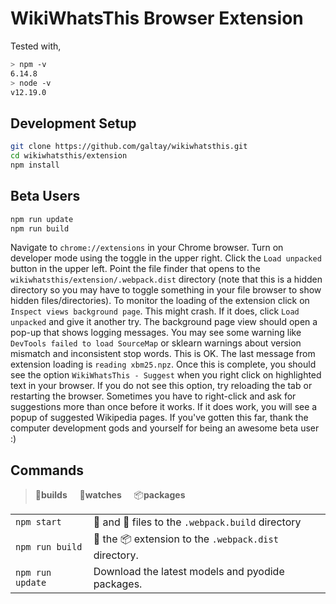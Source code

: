 # WikiWhatsThis Browser Extension

Tested with,

```bash
> npm -v 
6.14.8
> node -v 
v12.19.0
```

## Development Setup
```bash
git clone https://github.com/galtay/wikiwhatsthis.git
cd wikiwhatsthis/extension
npm install
```

## Beta Users
```bash
npm run update
npm run build
```

Navigate to `chrome://extensions` in your Chrome browser.
Turn on developer mode using the toggle in the upper right.
Click the `Load unpacked` button in the upper left. 
Point the file finder that opens to the `wikiwhatsthis/extension/.webpack.dist` directory (note that this is a hidden directory so you may have to toggle something in your file browser to show hidden files/directories).
To monitor the loading of the extension click on `Inspect views background page`.
This might crash. If it does, click `Load unpacked` and give it another try.
The background page view should open a pop-up that shows logging messages. 
You may see some warning like `DevTools failed to load SourceMap` or sklearn warnings about version mismatch and inconsistent stop words. This is OK. 
The last message from extension loading is `reading xbm25.npz`.
Once this is complete, you should see the option `WikiWhatsThis - Suggest` when you right click on highlighted text in your browser. If you do not see this option, try reloading the tab or restarting the browser. 
Sometimes you have to right-click and ask for suggestions more than once before it works. 
If it does work, you will see a popup of suggested Wikipedia pages. 
If you've gotten this far, thank the computer development gods and yourself for being an awesome beta user :) 



## Commands
> 🔨<b>builds</b>&nbsp;&nbsp;&nbsp;&nbsp;
> 👀<b>watches</b>&nbsp;&nbsp;&nbsp;&nbsp;
> 📦<b>packages</b>&nbsp;&nbsp;&nbsp;&nbsp;

|                  |                                                     |
| :--------------- | :-------------------------------------------------- |
| `npm start`      | 🔨 and 👀 files to the `.webpack.build` directory     |
| `npm run build`  | 🔨 the 📦 extension to the `.webpack.dist` directory. |
| `npm run update` | Download the latest models and pyodide packages.    |
